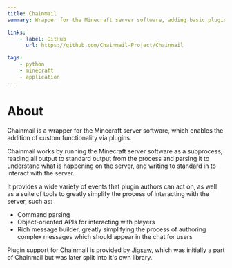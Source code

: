 ```yaml
---
title: Chainmail
summary: Wrapper for the Minecraft server software, adding basic plugin support.

links:
    - label: GitHub
      url: https://github.com/Chainmail-Project/Chainmail

tags:
    - python
    - minecraft
    - application
---
```


# About

Chainmail is a wrapper for the Minecraft server software, which enables the addition of custom functionality via plugins.

Chainmail works by running the Minecraft server software as a subprocess, reading all output to standard output from the process and parsing it to understand what is happening on the server, and writing to standard in to interact with the server.

It provides a wide variety of events that plugin authors can act on, as well as a suite of tools to greatly simplify the process of interacting with the server, such as:

-   Command parsing
-   Object-oriented APIs for interacting with players
-   Rich message builder, greatly simplifying the process of authoring complex messages which should appear in the chat for users

Plugin support for Chainmail is provided by [Jigsaw](/projects/jigsaw), which was initially a part of Chainmail but was later split into it's own library.
